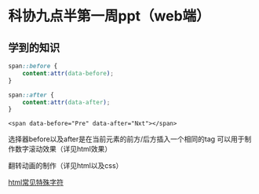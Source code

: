 # 科协九点半第一周ppt（web端）

## 学到的知识

``` css
span::before {
    content:attr(data-before);
}

span::after {
    content:attr(data-after);
}
```

`<span data-before="Pre" data-after="Nxt"></span>`

选择器before以及after是在当前元素的前方/后方插入一个相同的tag
可以用于制作数字滚动效果（详见html效果）

翻转动画的制作（详见html以及css）

[html常见特殊字符](https://blog.csdn.net/bluestarf/article/details/40652011)